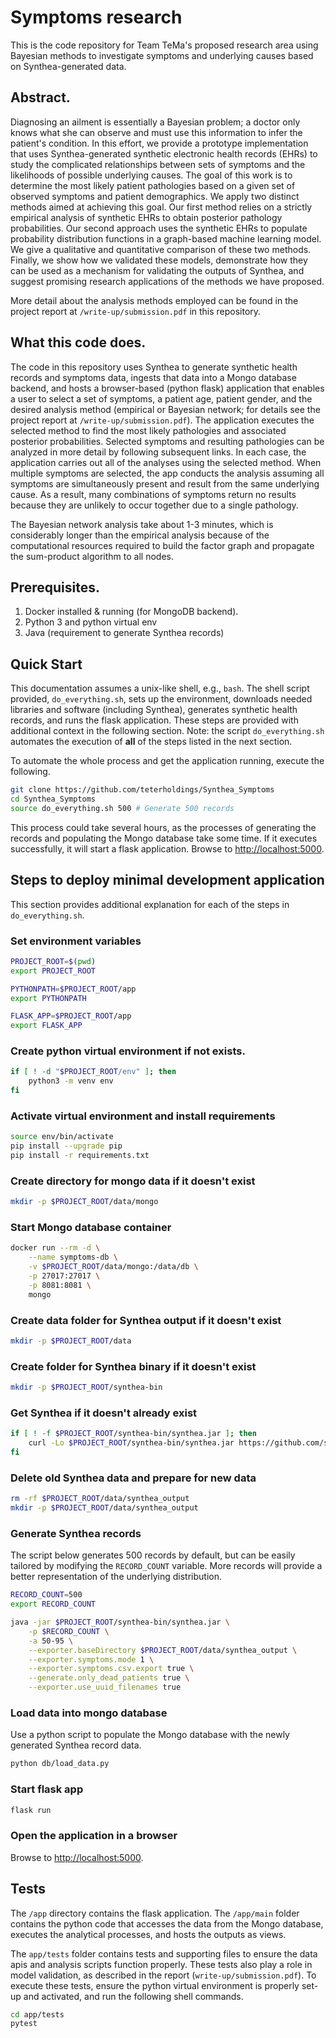 # Symptoms research

This is the code repository for Team TeMa's proposed research area using Bayesian methods to investigate symptoms and underlying causes based on Synthea-generated data.

## Abstract.

Diagnosing an ailment is essentially a Bayesian problem; a doctor only knows what she can observe and must use this information to infer the patient's condition.  In this effort, we provide a prototype implementation that uses Synthea-generated synthetic electronic health records (EHRs) to study the complicated relationships between sets of symptoms and the likelihoods of possible underlying causes.  The goal of this work is to determine the most likely patient pathologies based on a given set of observed symptoms and patient demographics. We apply two distinct methods aimed at achieving this goal.  Our first method relies on a strictly empirical analysis of synthetic EHRs to obtain posterior pathology probabilities.  Our second approach uses the synthetic EHRs to populate probability distribution functions in a graph-based machine learning model.  We give a qualitative and quantitative comparison of these two methods.  Finally, we show how we validated these models, demonstrate how they can be used as a mechanism for validating the outputs of Synthea, and suggest promising research applications of the methods we have proposed.

More detail about the analysis methods employed can be found in the project report at `/write-up/submission.pdf` in this repository.

## What this code does.

The code in this repository uses Synthea to generate synthetic health records and symptoms data, ingests that data into a Mongo database backend, and hosts a browser-based (python flask) application that enables a user to select a set of symptoms, a patient age, patient gender, and the desired analysis method (empirical or Bayesian network; for details see the project report at `/write-up/submission.pdf`).  The application executes the selected method to find the most likely pathologies and associated posterior probabilities.  Selected symptoms and resulting pathologies can be analyzed in more detail by following subsequent links.  In each case, the application carries out all of the analyses using the selected method.  When multiple symptoms are selected, the app conducts the analysis assuming all symptoms are simultaneously present and result from the same underlying cause.  As a result, many combinations of symptoms return no results because they are unlikely to occur together due to a single pathology.

The Bayesian network analysis take about 1-3 minutes, which is considerably longer than the empirical analysis because of the computational resources required to build the factor graph and propagate the sum-product algorithm to all nodes.  


## Prerequisites.

1. Docker installed & running (for MongoDB backend).
1. Python 3 and python virtual env
1. Java (requirement to generate Synthea records)

## Quick Start

This documentation assumes a unix-like shell, e.g., `bash`.  The shell script provided, `do_everything.sh`, sets up the environment, downloads needed libraries and software (including Synthea), generates synthetic health records, and runs the flask application.  These steps are provided with additional context in the following section.  Note: the script `do_everything.sh` automates the execution of **all** of the steps listed in the next section. 

To automate the whole process and get the application running, execute the following.

```bash
git clone https://github.com/teterholdings/Synthea_Symptoms
cd Synthea_Symptoms
source do_everything.sh 500 # Generate 500 records
```

This process could take several hours, as the processes of generating the records and populating the Mongo database take some time.  If it executes successfully, it will start a flask application. Browse to [http://localhost:5000](http://localhost:5000).


## Steps to deploy minimal development application

This section provides additional explanation for each of the steps in `do_everything.sh`.

### Set environment variables

```bash
PROJECT_ROOT=$(pwd)
export PROJECT_ROOT

PYTHONPATH=$PROJECT_ROOT/app
export PYTHONPATH

FLASK_APP=$PROJECT_ROOT/app
export FLASK_APP
```

### Create python virtual environment if not exists.

```bash
if [ ! -d "$PROJECT_ROOT/env" ]; then
    python3 -m venv env
fi
```

### Activate virtual environment and install requirements

```bash
source env/bin/activate
pip install --upgrade pip
pip install -r requirements.txt
```

### Create directory for mongo data if it doesn't exist

```bash
mkdir -p $PROJECT_ROOT/data/mongo
```

### Start Mongo database container

```bash
docker run --rm -d \
    --name symptoms-db \
    -v $PROJECT_ROOT/data/mongo:/data/db \
    -p 27017:27017 \
    -p 8081:8081 \
    mongo
```

### Create data folder for Synthea output if it doesn't exist

```bash
mkdir -p $PROJECT_ROOT/data
```

### Create folder for Synthea binary if it doesn't exist

```bash
mkdir -p $PROJECT_ROOT/synthea-bin
```

### Get Synthea if it doesn't already exist

```bash
if [ ! -f $PROJECT_ROOT/synthea-bin/synthea.jar ]; then
    curl -Lo $PROJECT_ROOT/synthea-bin/synthea.jar https://github.com/synthetichealth/synthea/releases/download/master-branch-latest/synthea-with-dependencies.jar
fi
```

### Delete old Synthea data and prepare for new data

```bash
rm -rf $PROJECT_ROOT/data/synthea_output
mkdir -p $PROJECT_ROOT/data/synthea_output
```

### Generate Synthea records

The script below generates 500 records by default, but can be easily tailored by modifying the `RECORD_COUNT` variable.  More records will provide a better representation of the underlying distribution.

```bash
RECORD_COUNT=500
export RECORD_COUNT

java -jar $PROJECT_ROOT/synthea-bin/synthea.jar \
    -p $RECORD_COUNT \
    -a 50-95 \
    --exporter.baseDirectory $PROJECT_ROOT/data/synthea_output \
    --exporter.symptoms.mode 1 \
    --exporter.symptoms.csv.export true \
    --generate.only_dead_patients true \
    --exporter.use_uuid_filenames true
```


### Load data into mongo database

Use a python script to populate the Mongo database with the newly generated Synthea record data.

```bash
python db/load_data.py
```

### Start flask app

```bash
flask run
```

### Open the application in a browser

Browse to [http://localhost:5000](http://localhost:5000).

## Tests

The `/app` directory contains the flask application.  The `/app/main` folder contains the python code that accesses the data from the Mongo database, executes the analytical processes, and hosts the outputs as views.  

The `app/tests` folder contains tests and supporting files to ensure the data apis and analysis scripts function properly.  These tests also play a role in model validation, as described in the report (`write-up/submission.pdf`).  To execute these tests, ensure the python virtual environment is properly set-up and activated, and run the following shell commands.

```bash
cd app/tests
pytest
```




